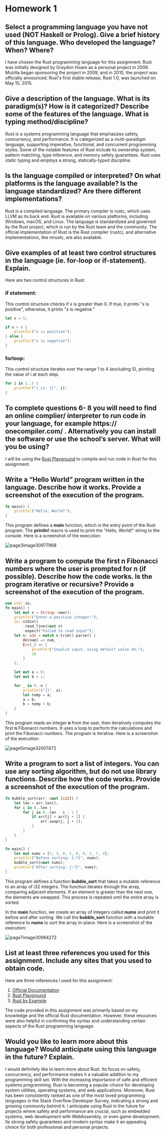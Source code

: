 # Homework 1
## Select a programming language you have not used (NOT Haskell or Prolog). Give a brief history of this language. Who developed the language? When? Where?
I have chosen the Rust programming language for this assignment. Rust was initially designed by Graydon Hoare as a personal project in 2006. Mozilla began sponsoring the project in 2009, and in 2010, the project was officially announced. Rust's first stable release, Rust 1.0, was launched on May 15, 2015.

## Give a description of the language. What is its paradigm(s)? How is it categorized? Describe some of the features of the language. What is typing method/discipline?
Rust is a systems programming language that emphasizes safety, concurrency, and performance. It is categorized as a multi-paradigm language, supporting imperative, functional, and concurrent programming styles. Some of the notable features of Rust include its ownership system, pattern matching, type inference, and memory safety guarantees. Rust uses static typing and employs a strong, statically-typed discipline.

## Is the language compiled or interpreted? On what platforms is the language available? Is the language standardized? Are there different implementations?
Rust is a compiled language. The primary compiler is rustc, which uses LLVM as its back end. Rust is available on various platforms, including Windows, macOS, and Linux. The language is standardized and governed by the Rust project, which is run by the Rust team and the community. The official implementation of Rust is the Rust compiler (rustc), and alternative implementations, like mrustc, are also available.

## Give examples of at least two control structures in the language (ie. for-loop or if-statement). Explain.
Here are two control structures in Rust:

### if statement:
This control structure checks if x is greater than 0. If true, it prints "x is positive", otherwise, it prints "x is negative."
```rust
let x = 5;

if x > 0 {
	println!("x is positive");
} else {
	println!("x is negative");
}
```

### forloop:
This control structure iterates over the range 1 to 4 (excluding 5), printing the value of i at each step.
```rust
for i in 1..5 {
	println!("i is: {}", i);
}
```

## To complete questions 6- 8 you will need to find an online complier/ interpreter to run code in your language, for example https:// onecompiler.com/ . Alternatively you can install the software or use the school’s server. What will you be using?
I will be using the [Rust Playground](https://play.rust-lang.org/) to compile and run code in Rust for this assignment.

## Write a “Hello World” program written in the language. Describe how it works. Provide a screenshot of the execution of the program.
```rust
fn main() {
	println!("Hello, World!");
}
```
This program defines a **main** function, which is the entry point of the Rust program. The **println!** macro is used to print the "Hello, World!" string to the console. Here is a screenshot of the execution:

![page3image30977968](https://user-images.githubusercontent.com/25465133/233872802-87b2f71c-0ee7-43a2-b3f2-87b06909bb25.png)

## Write a program to compute the first n Fibonacci numbers where the user is prompted for n (if possible). Describe how the code works. Is the program iterative or recursive? Provide a screenshot of the execution of the program.
```rust
use std::io;
fn main() {
	let mut n = String::new();
	println!("Enter a positive integer:");
	io::stdin()
		.read_line(&mut n)
		.expect("Failed to read input");
	let n: u32 = match n.trim().parse() {
		Ok(num) => num,
		Err(_) => {
			println!("Invalid input, using default value 10.");
			10
		}
	};

	let mut a = 0;
	let mut b = 1;

	for _ in 0..n {
		println!("{}", a);
		let temp = a;
		a = b;
		b = temp + b;
	}
}
```
This program reads an integer **n** from the user, then iteratively computes the first **n** Fibonacci numbers. It uses a loop to perform the calculations and print the Fibonacci numbers. The program is iterative. Here is a screenshot of the execution:

![page5image32007472](https://user-images.githubusercontent.com/25465133/233872963-018277f5-9a04-45ef-b1fd-73c17e0f354a.png)

## Write a program to sort a list of integers. You can use any sorting algorithm, but do not use library functions. Describe how the code works. Provide a screenshot of the execution of the program.
```rust
fn bubble_sort(arr: &mut [i32]) {
	let len = arr.len();
	for i in 0..len {
		for j in 0..len - i - 1 {
			if arr[j] > arr[j + 1] {
				arr.swap(j, j + 1);
			}
		}
	}
}

fn main() {
	let mut nums = [5, 3, 8, 1, 6, 9, 2, 7, 4];
	println!("Before sorting: {:?}", nums);
	bubble_sort(&mut nums);
	println!("After sorting: {:?}", nums);
}
```
This program defines a function **bubble_sort** that takes a mutable reference to an array of i32 integers. The function iterates through the array, comparing adjacent elements. If an element is greater than the next one, the elements are swapped. This process is repeated until the entire array is sorted.

In the **main** function, we create an array of integers called **nums** and print it before and after sorting. We call the **bubble_sort** function with a mutable reference to **nums** to sort the array in-place. Here is a screenshot of the execution:

![page7image30984272](https://user-images.githubusercontent.com/25465133/233873142-21e41875-dca9-4f97-9097-9b29973404aa.png)

## List at least three references you used for this assignment. Include any sites that you used to obtain code.
Here are three references I used for this assignment:
1. [Official Documentation](https://doc.rust-lang.org/book/)
2. [Rust Playground](https://play.rust-lang.org/)
3. [Rust by Example](https://doc.rust-lang.org/stable/rust-by-example/)

The code provided in this assignment was primarily based on my knowledge and the official Rust documentation. However, these resources were also helpful in confirming the syntax and understanding certain aspects of the Rust programming language.
       
## Would you like to learn more about this language? Would anticipate using this language in the future? Explain.
I would definitely like to learn more about Rust. Its focus on safety, concurrency, and performance makes it a valuable addition to my programming skill set. With the increasing importance of safe and efficient systems programming, Rust is becoming a popular choice for developing system utilities, operating systems, and web applications. Moreover, Rust has been consistently ranked as one of the most loved programming languages in the Stack Overflow Developer Survey, indicating a strong and growing community behind it. I anticipate using Rust in the future for projects where safety and performance are crucial, such as embedded systems, web development with WebAssembly, or even game development. Its strong safety guarantees and modern syntax make it an appealing choice for both professional and personal projects.
